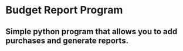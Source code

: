# Budget Report Program

## Simple python program that allows you to add purchases and generate reports.
